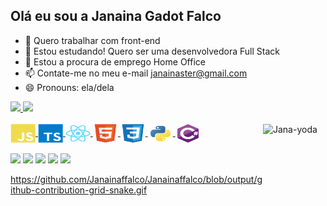 ## Olá eu sou a Janaina Gadot Falco


- 🔭 Quero trabalhar com front-end
- 🌱 Estou estudando! Quero ser uma desenvolvedora Full Stack
- 🤔 Estou a procura de  emprego Home Office
- 📫 Contate-me no meu e-mail janainaster@gmail.com
- 😄 Pronouns: ela/dela
 <div>
  <a href="https://github.com/janainaffalco">
  <img height="180em" src="https://github-readme-stats.vercel.app/api?username=janainaffalco&show_icons=true&theme=dracula&include_all_commits=true&count_private=true"/>
  <img height="180em" src="https://github-readme-stats.vercel.app/api/top-langs/?username=janainaffalco&layout=compact&langs_count=7&theme=dracula"/>
</div>
<div style="display: inline_block"><br>
  <img align="center" alt="Jana-Js" height="30" width="40" src="https://raw.githubusercontent.com/devicons/devicon/master/icons/javascript/javascript-plain.svg">
  <img align="center" alt="Jana-Ts" height="30" width="40" src="https://raw.githubusercontent.com/devicons/devicon/master/icons/typescript/typescript-plain.svg">
  <img align="center" alt="Jana-React" height="30" width="40" src="https://raw.githubusercontent.com/devicons/devicon/master/icons/react/react-original.svg">
  <img align="center" alt="Jana-HTML" height="30" width="40" src="https://raw.githubusercontent.com/devicons/devicon/master/icons/html5/html5-original.svg">
  <img align="center" alt="Jana-CSS" height="30" width="40" src="https://raw.githubusercontent.com/devicons/devicon/master/icons/css3/css3-original.svg">
  <img align="center" alt="Jana-Python" height="30" width="40" src="https://raw.githubusercontent.com/devicons/devicon/master/icons/python/python-original.svg">
  <img align="center" alt="Jana-Csharp" height="30" width="40" src="https://raw.githubusercontent.com/devicons/devicon/master/icons/csharp/csharp-original.svg">
  <img align="right" alt="Jana-yoda" height = "110" width = "100" src="https://media.giphy.com/media/PezNpz8oW5L1sAFsvk/giphy.gif">
</div>
  
 <br>
<div> 
  <a href="https://www.youtube.com/channel/UC0Dg_RnaZYsRlo1XF2Qv-Cw" target="_blank"><img src="https://img.shields.io/badge/YouTube-FF0000?style=for-the-badge&logo=youtube&logoColor=white" target="_blank"></a>
  <a href="https://instagram.com/janainafalco" target="_blank"><img src="https://img.shields.io/badge/-Instagram-%23E4405F?style=for-the-badge&logo=instagram&logoColor=white" target="_blank"></a>
  <a href = "mailto:janainaster@gmail.com"><img src="https://img.shields.io/badge/-Gmail-%23333?style=for-the-badge&logo=gmail&logoColor=white" target="_blank"></a>
  <a href="https://www.linkedin.com/in/janaina-falco-3a76382a" target="_blank"><img src="https://img.shields.io/badge/-LinkedIn-%230077B5?style=for-the-badge&logo=linkedin&logoColor=white" target="_blank"></a>   
 <a href="https://www.linkedin.com/in/janaina-falco-3a76382a" target="_blank"><img src="https://img.shields.io/badge/WhatsApp-25D366?style=for-the-badge&logo=whatsapp&logoColor=white" target="_blank"></a> 
 
 https://github.com/Janainaffalco/Janainaffalco/blob/output/github-contribution-grid-snake.gif
 
</div>

